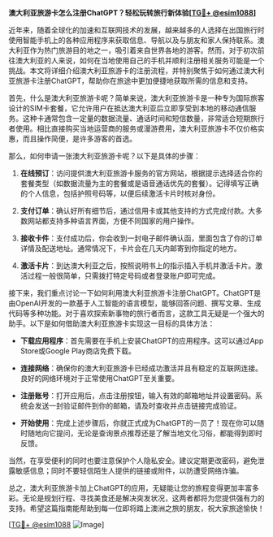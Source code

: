 **澳大利亚旅游卡怎么注册ChatGPT？轻松玩转旅行新体验[[TG💪+ @esim1088](https://t.me/s/esim1088)]**

近年来，随着全球化的加速和互联网技术的发展，越来越多的人选择在出国旅行时使用智能手机上的各种应用程序来获取信息、导航以及与朋友和家人保持联系。澳大利亚作为热门旅游目的地之一，吸引着来自世界各地的游客。然而，对于初次前往澳大利亚的人来说，如何在当地使用自己的手机并顺利注册相关服务可能是一个挑战。本文将详细介绍澳大利亚旅游卡的注册流程，并特别聚焦于如何通过澳大利亚旅游卡注册ChatGPT，帮助你在旅途中更加便捷地获取所需的信息和支持。

首先，什么是澳大利亚旅游卡呢？简单来说，澳大利亚旅游卡是一种专为国际旅客设计的SIM卡套餐，它允许用户在抵达澳大利亚后立即享受到本地的移动通信服务。这种卡通常包含一定量的数据流量、通话时间和短信数量，非常适合短期旅行者使用。相比直接购买当地运营商的服务或漫游费用，澳大利亚旅游卡不仅价格实惠，而且操作简便，是许多游客的首选。

那么，如何申请一张澳大利亚旅游卡呢？以下是具体的步骤：

1. **在线预订**：访问提供澳大利亚旅游卡服务的官方网站，根据提示选择适合你的套餐类型（如数据流量为主的套餐或是语音通话优先的套餐）。记得填写正确的个人信息，包括护照号码等，以便后续激活卡片时核对身份。

2. **支付订单**：确认好所有细节后，通过信用卡或其他支持的方式完成付款。大多数网站都支持多种语言界面，方便不同国家的用户操作。

3. **接收卡件**：支付成功后，你会收到一封电子邮件确认函，里面包含了你的订单详情及配送地址。通常情况下，卡片会在几天内邮寄到你指定的地方。

4. **激活卡片**：到达澳大利亚之后，按照说明书上的指示插入手机并激活卡片。激活过程一般很简单，只需拨打特定号码或者登录账户即可完成。

接下来，我们重点讨论一下如何利用澳大利亚旅游卡注册ChatGPT。ChatGPT是由OpenAI开发的一款基于人工智能的语言模型，能够回答问题、撰写文章、生成代码等多种功能。对于喜欢探索新事物的旅行者而言，这款工具无疑是一个强大的助手。以下是如何借助澳大利亚旅游卡实现这一目标的具体方法：

- **下载应用程序**：首先需要在手机上安装ChatGPT的应用程序。这可以通过App Store或Google Play商店免费下载。
  
- **连接网络**：确保你的澳大利亚旅游卡已经成功激活并且有稳定的互联网连接。良好的网络环境对于正常使用ChatGPT至关重要。

- **注册账号**：打开应用后，点击注册按钮，输入有效的邮箱地址并设置密码。系统会发送一封验证邮件到你的邮箱，请及时查收并点击链接完成验证。

- **开始使用**：完成上述步骤后，你就正式成为ChatGPT的一员了！现在你可以随时随地向它提问，无论是查询景点推荐还是了解当地文化习俗，都能得到即时反馈。

当然，在享受便利的同时也要注意保护个人隐私安全。建议定期更改密码，避免泄露敏感信息；同时不要轻信陌生人提供的链接或附件，以防遭受网络诈骗。

总之，澳大利亚旅游卡加上ChatGPT的应用，无疑能让您的旅程变得更加丰富多彩。无论是规划行程、寻找美食还是解决突发状况，这两者都将为您提供强有力的支持。希望这篇指南能帮助到每一位即将踏上澳洲之旅的朋友，祝大家旅途愉快！

[[TG💪+ @esim1088](https://t.me/s/esim1088) ![Image](https://i.postimg.cc/4NQfJmqS/Snipaste-2025-05-13-00-14-12.png)]
